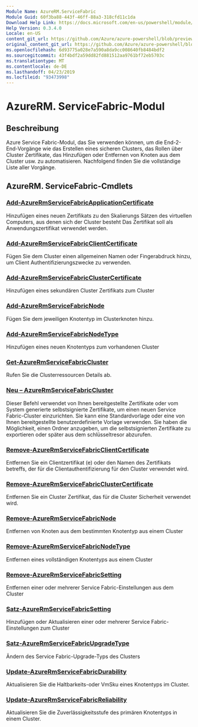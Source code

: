 ```yaml
---
Module Name: AzureRM.ServiceFabric
Module Guid: 60f3ba88-443f-46ff-88a3-318cfd11c1da
Download Help Link: https://docs.microsoft.com/en-us/powershell/module/azurerm.servicefabric
Help Version: 0.3.4.0
Locale: en-US
content_git_url: https://github.com/Azure/azure-powershell/blob/preview/src/ResourceManager/ServiceFabric/Commands.ServiceFabric/help/AzureRM.ServiceFabric.md
original_content_git_url: https://github.com/Azure/azure-powershell/blob/preview/src/ResourceManager/ServiceFabric/Commands.ServiceFabric/help/AzureRM.ServiceFabric.md
ms.openlocfilehash: 6d93775a028e7a590a8da9cc008640fb8484bdf2
ms.sourcegitcommit: 43f4bdf2a59dd82fd881512aa9761bf72eb5703c
ms.translationtype: MT
ms.contentlocale: de-DE
ms.lasthandoff: 04/23/2019
ms.locfileid: "93473998"
---
```

# AzureRM. ServiceFabric-Modul
## Beschreibung
Azure Service Fabric-Modul, das Sie verwenden können, um die End-2-End-Vorgänge wie das Erstellen eines sicheren Clusters, das Rollen über Cluster Zertifikate, das Hinzufügen oder Entfernen von Knoten aus dem Cluster usw. zu automatisieren. Nachfolgend finden Sie die vollständige Liste aller Vorgänge.

## AzureRM. ServiceFabric-Cmdlets
### [Add-AzureRmServiceFabricApplicationCertificate](Add-AzureRmServiceFabricApplicationCertificate.md)
Hinzufügen eines neuen Zertifikats zu den Skalierungs Sätzen des virtuellen Computers, aus denen sich der Cluster besteht Das Zertifikat soll als Anwendungszertifikat verwendet werden.

### [Add-AzureRmServiceFabricClientCertificate](Add-AzureRmServiceFabricClientCertificate.md)
Fügen Sie dem Cluster einen allgemeinen Namen oder Fingerabdruck hinzu, um Client Authentifizierungszwecke zu verwenden.

### [Add-AzureRmServiceFabricClusterCertificate](Add-AzureRmServiceFabricClusterCertificate.md)
Hinzufügen eines sekundären Cluster Zertifikats zum Cluster

### [Add-AzureRmServiceFabricNode](Add-AzureRmServiceFabricNode.md)
Fügen Sie dem jeweiligen Knotentyp im Clusterknoten hinzu.

### [Add-AzureRmServiceFabricNodeType](Add-AzureRmServiceFabricNodeType.md)
Hinzufügen eines neuen Knotentyps zum vorhandenen Cluster

### [Get-AzureRmServiceFabricCluster](Get-AzureRmServiceFabricCluster.md)
Rufen Sie die Clusterressourcen Details ab.

### [Neu – AzureRmServiceFabricCluster](New-AzureRmServiceFabricCluster.md)
Dieser Befehl verwendet von Ihnen bereitgestellte Zertifikate oder vom System generierte selbstsignierte Zertifikate, um einen neuen Service Fabric-Cluster einzurichten. Sie kann eine Standardvorlage oder eine von Ihnen bereitgestellte benutzerdefinierte Vorlage verwenden. Sie haben die Möglichkeit, einen Ordner anzugeben, um die selbstsignierten Zertifikate zu exportieren oder später aus dem schlüsseltresor abzurufen. 

### [Remove-AzureRmServiceFabricClientCertificate](Remove-AzureRmServiceFabricClientCertificate.md)
Entfernen Sie ein Clientzertifikat (e) oder den Namen des Zertifikats betreffs, der für die Clientauthentifizierung für den Cluster verwendet wird.

### [Remove-AzureRmServiceFabricClusterCertificate](Remove-AzureRmServiceFabricClusterCertificate.md)
Entfernen Sie ein Cluster Zertifikat, das für die Cluster Sicherheit verwendet wird.

### [Remove-AzureRmServiceFabricNode](Remove-AzureRmServiceFabricNode.md)
Entfernen von Knoten aus dem bestimmten Knotentyp aus einem Cluster

### [Remove-AzureRmServiceFabricNodeType](Remove-AzureRmServiceFabricNodeType.md)
Entfernen eines vollständigen Knotentyps aus einem Cluster

### [Remove-AzureRmServiceFabricSetting](Remove-AzureRmServiceFabricSetting.md)
Entfernen einer oder mehrerer Service Fabric-Einstellungen aus dem Cluster

### [Satz-AzureRmServiceFabricSetting](Set-AzureRmServiceFabricSetting.md)
Hinzufügen oder Aktualisieren einer oder mehrerer Service Fabric-Einstellungen zum Cluster

### [Satz-AzureRmServiceFabricUpgradeType](Set-AzureRmServiceFabricUpgradeType.md)
Ändern des Service Fabric-Upgrade-Typs des Clusters

### [Update-AzureRmServiceFabricDurability](Update-AzureRmServiceFabricDurability.md)
Aktualisieren Sie die Haltbarkeits-oder VmSku eines Knotentyps im Cluster.

### [Update-AzureRmServiceFabricReliability](Update-AzureRmServiceFabricReliability.md)
Aktualisieren Sie die Zuverlässigkeitsstufe des primären Knotentyps in einem Cluster.

